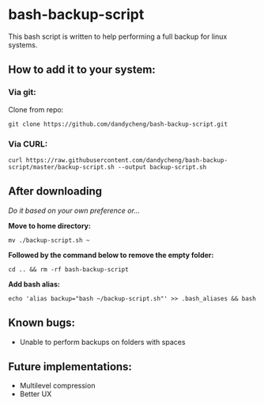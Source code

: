 # bash-backup-script

This bash script is written to help performing a full backup for linux systems.

## How to add it to your system:

### Via git:

Clone from repo:

`git clone https://github.com/dandycheng/bash-backup-script.git`

### Via CURL:

`curl https://raw.githubusercontent.com/dandycheng/bash-backup-script/master/backup-script.sh --output backup-script.sh`


## After downloading

_Do it based on your own preference or..._

**Move to home directory:**

`mv ./backup-script.sh ~`

**Followed by the command below to remove the empty folder:**

`cd .. && rm -rf bash-backup-script`

**Add bash alias:**

`echo 'alias backup="bash ~/backup-script.sh"' >> .bash_aliases && bash`


## Known bugs:

  - Unable to perform backups on folders with spaces
  
## Future implementations:
  
  - Multilevel compression
  - Better UX
